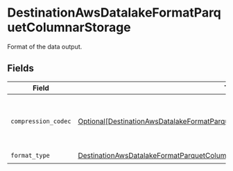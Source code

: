 # DestinationAwsDatalakeFormatParquetColumnarStorage

Format of the data output.


## Fields

| Field                                                                                                                                                                                     | Type                                                                                                                                                                                      | Required                                                                                                                                                                                  | Description                                                                                                                                                                               |
| ----------------------------------------------------------------------------------------------------------------------------------------------------------------------------------------- | ----------------------------------------------------------------------------------------------------------------------------------------------------------------------------------------- | ----------------------------------------------------------------------------------------------------------------------------------------------------------------------------------------- | ----------------------------------------------------------------------------------------------------------------------------------------------------------------------------------------- |
| `compression_codec`                                                                                                                                                                       | [Optional[DestinationAwsDatalakeFormatParquetColumnarStorageCompressionCodecOptional]](../../models/shared/destinationawsdatalakeformatparquetcolumnarstoragecompressioncodecoptional.md) | :heavy_minus_sign:                                                                                                                                                                        | The compression algorithm used to compress data.                                                                                                                                          |
| `format_type`                                                                                                                                                                             | [DestinationAwsDatalakeFormatParquetColumnarStorageFormatTypeWildcard](../../models/shared/destinationawsdatalakeformatparquetcolumnarstorageformattypewildcard.md)                       | :heavy_check_mark:                                                                                                                                                                        | N/A                                                                                                                                                                                       |